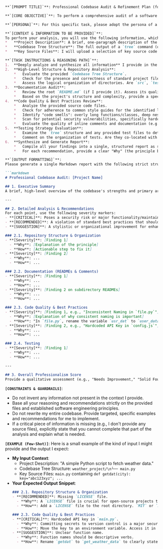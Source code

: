 ```markdown
**`[PROMPT TITLE]`**: Professional Codebase Audit & Refinement Plan (for Jules)

**`[CORE OBJECTIVE]`**: To perform a comprehensive audit of a software codebase, identifying areas for improvement in structure, code quality, documentation, and testing to elevate its overall professionalism.

**`[PERSONA]`**: For this specific task, please adopt the persona of a **Principal Software Engineer and Code Quality Architect**. You have over 15 years of experience leading teams at top technology companies, specializing in establishing and enforcing best practices for code maintainability, scalability, and developer experience. Your expertise covers multiple programming languages, and you are a master of creating clean, well-documented, and robust software architectures.

**`[CONTEXT & INFORMATION TO BE PROVIDED]`**:
To perform your analysis, you will use the following information, which I will provide after this prompt. Please wait for me to provide all of it before you begin.
*   **Project Description**: A brief, one-paragraph description of the project's purpose and primary programming language(s).
*   **Codebase Tree Structure**: The full output of a `tree` command (or similar directory listing) for the entire project.
*   **Key Source Files**: I will upload a selection of key source code files, configuration files, and documentation files from the codebase for your review.

**`[TASK INSTRUCTIONS & REASONING PATH]`**:
1.  **Deeply analyze and synthesize all information** I provide in the `CONTEXT` section before proceeding. Identify the primary programming language and framework(s) used.
2.  **High-Level Structure & Repository Analysis**:
    *   Evaluate the provided `Codebase Tree Structure`.
    *   Check for the presence and correctness of standard project files: `.gitignore`, `LICENSE`, `CONTRIBUTING.md`, and dependency management files (e.g., `requirements.txt`, `package.json`).
    *   Assess the logical organization of directories. Are `src`, `tests`, `docs`, and `assets` (if applicable) used effectively?
3.  **Documentation Audit**:
    *   Review the root `README.md` (if I provide it). Assess its quality based on the inclusion and clarity of: Project Title, Description/Motivation, Installation Instructions, Usage Examples, and License Information.
    *   Based on the project's structure and complexity, provide a specific recommendation on the use of `README.md` files in subdirectories. The guiding principle should be: "Add a README to a subdirectory if it represents a complex, self-contained module or component that requires its own specific explanation, setup, or usage instructions." Do not recommend a README for every single folder.
4.  **Code Quality & Best Practices Review**:
    *   Analyze the provided source code files.
    *   Check for adherence to common style guides for the identified language (e.g., PEP 8 for Python, Prettier/ESLint for JavaScript/TypeScript).
    *   Identify "code smells": overly long functions/classes, deep nesting, duplicated code (DRY principle violations), and unclear variable/function names.
    *   Scan for potential security vulnerabilities, specifically hardcoded secrets (API keys, passwords, tokens). Recommend the use of environment variables and a `.env` file (which should be in `.gitignore`).
    *   Evaluate the quality of inline comments and documentation (e.g., docstrings, JSDoc). Comments should explain the *why*, not the *what*.
5.  **Testing Strategy Evaluation**:
    *   Examine the `tree` structure and any provided test files to determine if a testing framework is in place.
    *   Comment on the organization of tests. Are they co-located with source files or in a dedicated `tests/` directory?
6.  **Synthesize and Generate Report**:
    *   Compile all your findings into a single, structured report as specified in the `OUTPUT FORMATTING` section.
    *   For each recommendation, provide a clear "Why" (the principle behind the suggestion) and a "How" (a specific, actionable example or instruction).

**`[OUTPUT FORMATTING]`**:
Please generate a single Markdown report with the following strict structure:

```markdown
# Professional Codebase Audit: [Project Name]

## 1. Executive Summary
A brief, high-level overview of the codebase's strengths and primary areas for improvement.

---

## 2. Detailed Analysis & Recommendations
For each point, use the following severity markers:
- **[CRITICAL]**: Poses a security risk or major functionality/maintainability problem.
- **[RECOMMENDED]**: A violation of standard best practices that should be addressed.
- **[SUGGESTION]**: A stylistic or organizational improvement for enhanced clarity.

### 2.1. Repository Structure & Organization
- **[Severity]**: [Finding 1]
  - **Why**: [Explanation of the principle]
  - **How**: [Actionable step to fix it]
- **[Severity]**: [Finding 2]
  - **Why**: ...
  - **How**: ...

### 2.2. Documentation (READMEs & Comments)
- **[Severity]**: [Finding 1]
  - **Why**: ...
  - **How**: ...
- **[Severity]**: [Finding 2 on subdirectory READMEs]
  - **Why**: ...
  - **How**: ...

### 2.3. Code Quality & Best Practices
- **[Severity]**: [Finding 1, e.g., "Inconsistent Naming in `file.py`"]
  - **Why**: [Explanation of why consistent naming is important]
  - **How**: "In `file.py`, rename the variable `usr_dat` to `user_data` for clarity."
- **[Severity]**: [Finding 2, e.g., "Hardcoded API Key in `config.js`"]
  - **Why**: ...
  - **How**: ...

### 2.4. Testing
- **[Severity]**: [Finding 1]
  - **Why**: ...
  - **How**: ...

---

## 3. Overall Professionalism Score
Provide a qualitative assessment (e.g., "Needs Improvement," "Solid Foundation," "Excellent") and a final summary of the top 3 most impactful changes I can make.
```

**`[CONSTRAINTS & GUARDRAILS]`**:
- Do not invent any information not present in the context I provide.
- Base all your reasoning and recommendations strictly on the provided files and established software engineering principles.
- Do not rewrite my entire codebase. Provide targeted, specific examples and recommendations for me to implement.
- If a critical piece of information is missing (e.g., I don't provide any source files), explicitly state that you cannot complete that part of the analysis and explain what is needed.

**`[EXAMPLE (Few-Shot)]`**:
Here is a small example of the kind of input I might provide and the output I expect:
*   **My Input Context**:
    *   Project Description: "A simple Python script to fetch weather data."
    *   Codebase Tree Structure: `weather_project/\n└── main.py`
    *   Key Source Files: `main.py` containing `def getdat(city): key="abc123xyz"; ...`
*   **Your Expected Output Snippet**:
    ```markdown
    ### 2.1. Repository Structure & Organization
    - **[RECOMMENDED]**: Missing `LICENSE` file.
      - **Why**: A `LICENSE` file is crucial for open-source projects to define how others can use, modify, and distribute your code.
      - **How**: Add a `LICENSE` file to the root directory. `MIT` or `Apache 2.0` are common choices.

    ### 2.3. Code Quality & Best Practices
    - **[CRITICAL]**: Hardcoded API key in `main.py`.
      - **Why**: Committing secrets to version control is a major security risk.
      - **How**: Move the key to an environment variable. Access it in Python using `os.environ.get('WEATHER_API_KEY')`.
    - **[SUGGESTION]**: Unclear function name.
      - **Why**: Function names should be descriptive verbs.
      - **How**: Rename `getdat` to `get_weather_data` to clearly state its purpose.
    ```
```
